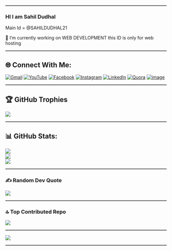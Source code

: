 <hr style="height:3px;border-width:0;color:white;background-color:gray">

### HI I am Sahil Dudhal 

Main Id = @SAHILDUDHAL21

🔭 I’m currently working on WEB DEVELOPMENT
  this ID is only for web hosting 
  

<hr style="height:3px;border-width:0;color:white;background-color:gray">

## 🌐 Connect With Me:
[![Gmail](https://img.shields.io/badge/-Gmail-c14438?logo=Gmail&logoColor=white)](mailto:sahildudhal1364@gmail.com)
[![YouTube](https://img.shields.io/badge/YouTube-%23FF0000.svg?logo=YouTube&logoColor=white)](https://youtube.com/@SahilDudhal-zw1ls?si=VElusezMkc-7qL_m)
[![Facebook](https://img.shields.io/badge/Facebook-%231877F2.svg?logo=Facebook&logoColor=white)](https://facebook.com/profile.php?id=100093981682490) [![Instagram](https://img.shields.io/badge/Instagram-%23E4405F.svg?logo=Instagram&logoColor=white)](https://www.instagram.com/sahil_dudhal_1311?igshid=OGQ5ZDc2ODk2ZA==) [![LinkedIn](https://img.shields.io/badge/LinkedIn-%230077B5.svg?logo=linkedin&logoColor=white)](https://linkedin.com/in/sahil-dudhal-1b11b925a) [![Quora](https://img.shields.io/badge/Quora-%23B92B27.svg?logo=Quora&logoColor=white)](https://quora.com/profile/Sahil-Dudhal?ch=10&oid=2154182190&share=6cf86f0a&srid=hjD9gj&target_type=user)
[![image](https://img.shields.io/badge/Telegram-2CA5E0?logo=telegram&logoColor=white)](http://t.me/Sahil_Dudhal) 
<hr style="height:3px;border-width:0;color:white;background-color:gray">


## 🏆 GitHub Trophies
![](https://github-profile-trophy.vercel.app/?username=SahilDProjects&theme=radical&no-frame=false&no-bg=false&margin-w=4)
<hr style="height:3px;border-width:0;color:white;background-color:gray">

## 📊 GitHub Stats:
![](https://github-readme-stats.vercel.app/api?username=SahilDProjects&theme=blue-green&hide_border=false&include_all_commits=false&count_private=true)<br/>
![](https://github-readme-streak-stats.herokuapp.com/?user=SahilDProjects&theme=blue-green&hide_border=false)<br/>
![](https://github-readme-stats.vercel.app/api/top-langs/?username=SahilDProjects&theme=blue-green&hide_border=false&include_all_commits=false&count_private=true&layout=compact)

<hr style="height:3px;border-width:0;color:white;background-color:gray">

### ✍️ Random Dev Quote
![](https://quotes-github-readme.vercel.app/api?type=horizontal&theme=merko)

<hr style="height:3px;border-width:0;color:white;background-color:gray">

### 🔝 Top Contributed Repo
![](https://github-contributor-stats.vercel.app/api?username=SahilDProjects&limit=5&theme=blue-green&combine_all_yearly_contributions=true)

<hr style="height:3px;border-width:0;color:white;background-color:gray">

[![](https://visitcount.itsvg.in/api?id=SahilDProjects&icon=0&color=0)](https://visitcount.itsvg.in)

<hr style="height:3px;border-width:0;color:white;background-color:gray">

